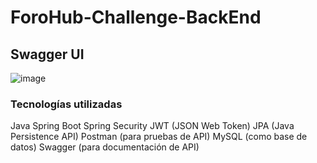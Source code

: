 # ForoHub-Challenge-BackEnd

## Swagger UI
![image](https://github.com/user-attachments/assets/938bcf36-b5b3-478a-9836-9b2eec4a2994)

### Tecnologías utilizadas
Java
Spring Boot
Spring Security
JWT (JSON Web Token)
JPA (Java Persistence API)
Postman (para pruebas de API)
MySQL (como base de datos)
Swagger (para documentación de API)
